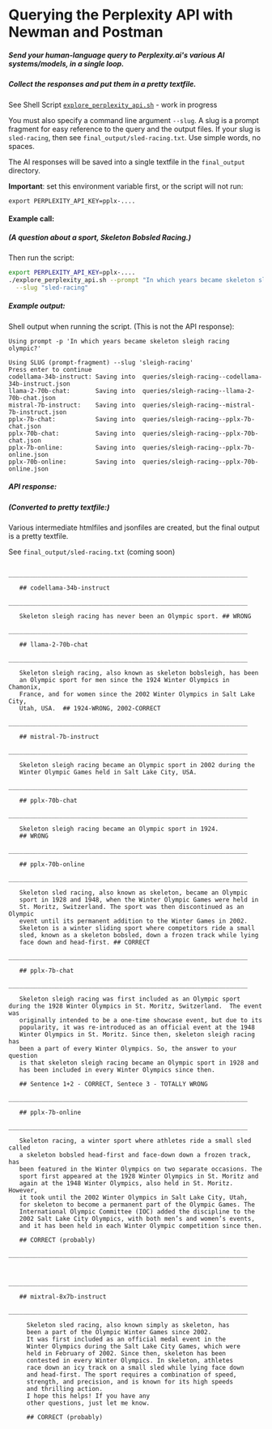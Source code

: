 <!-- markdownlint-disable MD001 MD022 MD026  -->
# Querying the Perplexity API with Newman and Postman

##### Send your human-language query to Perplexity.ai's various AI systems/models, in a single loop.  
##### Collect the responses and put them in a pretty textfile.

See Shell Script [`explore_perplexity_api.sh`](./explore_perplexity_api.sh) - work in progress

You must also specify a command line argument  `--slug`. A slug is a prompt fragment for easy reference to the query and the output files.  If your slug is `sled-racing`, then see `final_output/sled-racing.txt`. Use simple words, no spaces.

The AI responses will be saved into a single textfile in the `final_output` directory.

**Important**: set this environment variable first, or the script will not run:

`export PERPLEXITY_API_KEY=pplx-....`

#### Example call:

##### (A question about a sport, Skeleton Bobsled Racing.)

Then run the script:

```bash
export PERPLEXITY_API_KEY=pplx-....
./explore_perplexity_api.sh --prompt "In which years became skeleton sled racing olympic?" \
  --slug "sled-racing"
```

##### Example output:

Shell output when running the script. (This is not the API response):

```text
Using prompt -p 'In which years became skeleton sleigh racing olympic?'

Using SLUG (prompt-fragment) --slug 'sleigh-racing'
Press enter to continue
codellama-34b-instruct: Saving into  queries/sleigh-racing--codellama-34b-instruct.json
llama-2-70b-chat:       Saving into  queries/sleigh-racing--llama-2-70b-chat.json
mistral-7b-instruct:    Saving into  queries/sleigh-racing--mistral-7b-instruct.json
pplx-7b-chat:           Saving into  queries/sleigh-racing--pplx-7b-chat.json
pplx-70b-chat:          Saving into  queries/sleigh-racing--pplx-70b-chat.json
pplx-7b-online:         Saving into  queries/sleigh-racing--pplx-7b-online.json
pplx-70b-online:        Saving into  queries/sleigh-racing--pplx-70b-online.json
```

##### API response:

##### (Converted to pretty textfile:)

Various intermediate htmlfiles and jsonfiles are created, but the final output is a pretty textfile.

See `final_output/sled-racing.txt` (coming soon)

```text
     __________________________________________________________________

   ## codellama-34b-instruct
     __________________________________________________________________

   Skeleton sleigh racing has never been an Olympic sport. ## WRONG
     __________________________________________________________________

   ## llama-2-70b-chat
     __________________________________________________________________

   Skeleton sleigh racing, also known as skeleton bobsleigh, has been
   an Olympic sport for men since the 1924 Winter Olympics in Chamonix,
   France, and for women since the 2002 Winter Olympics in Salt Lake City,
   Utah, USA.  ## 1924-WRONG, 2002-CORRECT
     __________________________________________________________________

   ## mistral-7b-instruct
     __________________________________________________________________

   Skeleton sleigh racing became an Olympic sport in 2002 during the
   Winter Olympic Games held in Salt Lake City, USA.
     __________________________________________________________________

   ## pplx-70b-chat
     __________________________________________________________________

   Skeleton sleigh racing became an Olympic sport in 1924. 
   ## WRONG
     __________________________________________________________________

   ## pplx-70b-online
     __________________________________________________________________

   Skeleton sled racing, also known as skeleton, became an Olympic
   sport in 1928 and 1948, when the Winter Olympic Games were held in
   St. Moritz, Switzerland. The sport was then discontinued as an Olympic
   event until its permanent addition to the Winter Games in 2002.
   Skeleton is a winter sliding sport where competitors ride a small
   sled, known as a skeleton bobsled, down a frozen track while lying
   face down and head-first. ## CORRECT
     __________________________________________________________________

   ## pplx-7b-chat
     __________________________________________________________________

   Skeleton sleigh racing was first included as an Olympic sport  during the 1928 Winter Olympics in St. Moritz, Switzerland.  The event was
   originally intended to be a one-time showcase event, but due to its
   popularity, it was re-introduced as an official event at the 1948
   Winter Olympics in St. Moritz. Since then, skeleton sleigh racing has
   been a part of every Winter Olympics. So, the answer to your question
   is that skeleton sleigh racing became an Olympic sport in 1928 and
   has been included in every Winter Olympics since then.

   ## Sentence 1+2 - CORRECT, Sentece 3 - TOTALLY WRONG
     __________________________________________________________________

   ## pplx-7b-online
     __________________________________________________________________

   Skeleton racing, a winter sport where athletes ride a small sled called
   a skeleton bobsled head-first and face-down down a frozen track, has
   been featured in the Winter Olympics on two separate occasions. The
   sport first appeared at the 1928 Winter Olympics in St. Moritz and
   again at the 1948 Winter Olympics, also held in St. Moritz. However,
   it took until the 2002 Winter Olympics in Salt Lake City, Utah,
   for skeleton to become a permanent part of the Olympic Games. The
   International Olympic Committee (IOC) added the discipline to the
   2002 Salt Lake City Olympics, with both men’s and women’s events,
   and it has been held in each Winter Olympic competition since then.

   ## CORRECT (probably)
     __________________________________________________________________

     
     __________________________________________________________________

   ## mixtral-8x7b-instruct
     __________________________________________________________________

     Skeleton sled racing, also known simply as skeleton, has 
     been a part of the Olympic Winter Games since 2002. 
     It was first included as an official medal event in the 
     Winter Olympics during the Salt Lake City Games, which were 
     held in February of 2002. Since then, skeleton has been 
     contested in every Winter Olympics. In skeleton, athletes 
     race down an icy track on a small sled while lying face down 
     and head-first. The sport requires a combination of speed, 
     strength, and precision, and is known for its high speeds 
     and thrilling action. 
     I hope this helps! If you have any 
     other questions, just let me know.

     ## CORRECT (probably)
```
